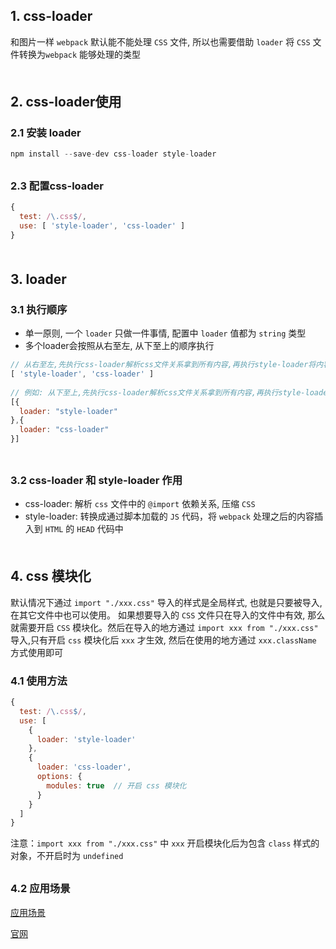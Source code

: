 ## 1. css-loader
和图片一样 `webpack` 默认能不能处理 `CSS` 文件, 所以也需要借助 `loader` 将 `CSS` 文件转换为`webpack` 能够处理的类型
<div style="margin-bottom: 50px;"></div>


## 2. css-loader使用
### 2.1 安装 loader
```js
npm install --save-dev css-loader style-loader
```
<div style="margin-bottom: 30px;"></div>

### 2.3 配置css-loader
```js
{
  test: /\.css$/,
  use: [ 'style-loader', 'css-loader' ]
}
```
<div style="margin-bottom: 50px;"></div>


## 3. loader
### 3.1 执行顺序
- 单一原则, 一个 `loader` 只做一件事情, 配置中 `loader` 值都为 `string` 类型
- 多个loader会按照从右至左, 从下至上的顺序执行
```js
// 从右至左,先执行css-loader解析css文件关系拿到所有内容,再执行style-loader将内容插入到HTML的HEAD代码中
[ 'style-loader', 'css-loader' ]
      
// 例如: 从下至上,先执行css-loader解析css文件关系拿到所有内容,再执行style-loader将内容插入到HTML的HEAD代码中
[{
  loader: "style-loader"
},{
  loader: "css-loader"
}]
    
```
<div style="margin-bottom: 30px;"></div>

### 3.2 css-loader 和 style-loader 作用
- css-loader:   解析 `css` 文件中的 `@import` 依赖关系, 压缩 `CSS` 
- style-loader: 转换成通过脚本加载的 `JS` 代码，将 `webpack` 处理之后的内容插入到 `HTML` 的 `HEAD` 代码中
<div style="margin-bottom: 50px;"></div>


## 4. css 模块化
默认情况下通过 `import "./xxx.css"` 导入的样式是全局样式, 也就是只要被导入, 在其它文件中也可以使用。
如果想要导入的 `CSS` 文件只在导入的文件中有效, 那么就需要开启 `CSS` 模块化。然后在导入的地方通过 `import xxx from "./xxx.css"` 导入,只有开启 `css` 模块化后 `xxx` 才生效, 然后在使用的地方通过 `xxx.className` 方式使用即可
### 4.1 使用方法
```js
{
  test: /\.css$/,
  use: [
    {
      loader: 'style-loader'
    },
    {
      loader: 'css-loader',
      options: {
        modules: true  // 开启 css 模块化
      }
    }
  ]
}
```
注意：`import xxx from "./xxx.css"` 中 `xxx` 开启模块化后为包含 `class` 样式的对象，不开启时为 `undefined`
<div style="margin-bottom: 30px;"></div>

### 4.2 应用场景
[应用场景](https://juejin.cn/post/6844903934331453447)

[官网](https://webpack.js.org/loaders/css-loader/)

